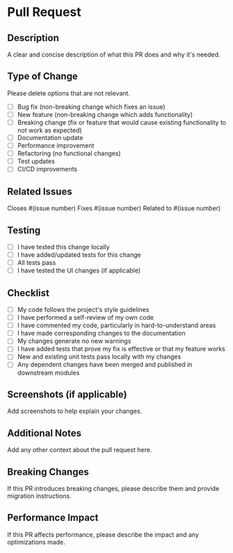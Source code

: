 # Pull Request

## Description
A clear and concise description of what this PR does and why it's needed.

## Type of Change
Please delete options that are not relevant.

- [ ] Bug fix (non-breaking change which fixes an issue)
- [ ] New feature (non-breaking change which adds functionality)
- [ ] Breaking change (fix or feature that would cause existing functionality to not work as expected)
- [ ] Documentation update
- [ ] Performance improvement
- [ ] Refactoring (no functional changes)
- [ ] Test updates
- [ ] CI/CD improvements

## Related Issues
Closes #(issue number)
Fixes #(issue number)
Related to #(issue number)

## Testing
- [ ] I have tested this change locally
- [ ] I have added/updated tests for this change
- [ ] All tests pass
- [ ] I have tested the UI changes (if applicable)

## Checklist
- [ ] My code follows the project's style guidelines
- [ ] I have performed a self-review of my own code
- [ ] I have commented my code, particularly in hard-to-understand areas
- [ ] I have made corresponding changes to the documentation
- [ ] My changes generate no new warnings
- [ ] I have added tests that prove my fix is effective or that my feature works
- [ ] New and existing unit tests pass locally with my changes
- [ ] Any dependent changes have been merged and published in downstream modules

## Screenshots (if applicable)
Add screenshots to help explain your changes.

## Additional Notes
Add any other context about the pull request here.

## Breaking Changes
If this PR introduces breaking changes, please describe them and provide migration instructions.

## Performance Impact
If this PR affects performance, please describe the impact and any optimizations made. 